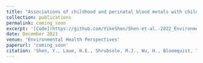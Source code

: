 ```yaml
---
title: "Associations of childhood and perinatal blood metals with children’s gut microbiomes in a Canadian gestation cohort"
collection: publications
permalink: coming_soon
excerpt: '[Code](https://github.com/YikeShen/Shen-et-al.-2022_Environmental-Health-Perspectives_In-Press), https://github.com/YikeShen/Shen-et-al.-2022_Environmental-Health-Perspectives_In-Press.'
date: December 2021
venue: 'Environmental Health Perspectives'
paperurl: 'coming_soon'
citation: 'Shen, Y., Laue, H.E., Shrubsole, M.J., Wu, H., Bloomquist, T.R., Larouche, A., Zhao, K., Gao, F., Boivin, A., Prada, D., Hunting, D.J., Gillet, V., Takser, L., Baccarelli, A.A. (2022). 'Associations of childhood and perinatal blood metals with children’s gut microbiomes in a Canadian gestation cohort. Environmental Health Perspectives. In Press. DOI:10.1289/EHP9674'
---
```


